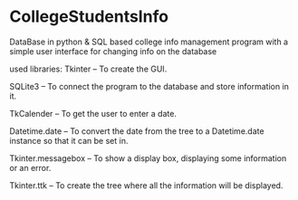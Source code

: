 # CollegeStudentsInfo
DataBase in python & SQL based 
college info management program with a simple user interface for changing info on the database

used libraries:
Tkinter – To create the GUI.

SQLite3 – To connect the program to the database and store information in it.

TkCalender – To get the user to enter a date.

Datetime.date – To convert the date from the tree to a Datetime.date instance so that it can be set in.

Tkinter.messagebox – To show a display box, displaying some information or an error.

Tkinter.ttk – To create the tree where all the information will be displayed.
